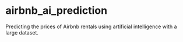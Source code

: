 # airbnb_ai_prediction
Predicting the prices of Airbnb rentals using artificial intelligence with a large dataset.
